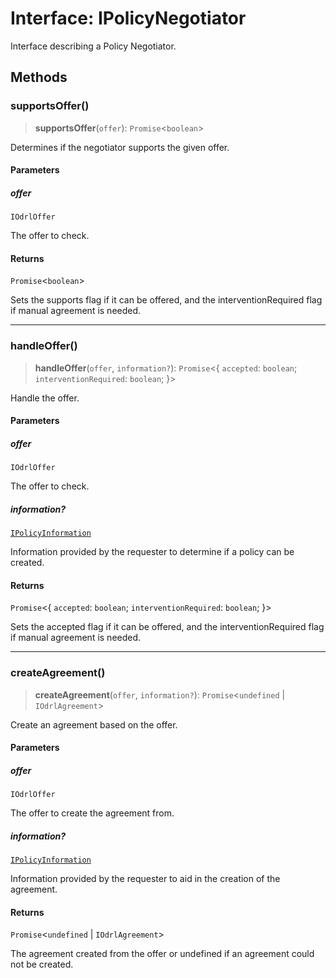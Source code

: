 # Interface: IPolicyNegotiator

Interface describing a Policy Negotiator.

## Methods

### supportsOffer()

> **supportsOffer**(`offer`): `Promise`\<`boolean`\>

Determines if the negotiator supports the given offer.

#### Parameters

##### offer

`IOdrlOffer`

The offer to check.

#### Returns

`Promise`\<`boolean`\>

Sets the supports flag if it can be offered, and the interventionRequired flag if manual agreement is needed.

***

### handleOffer()

> **handleOffer**(`offer`, `information?`): `Promise`\<\{ `accepted`: `boolean`; `interventionRequired`: `boolean`; \}\>

Handle the offer.

#### Parameters

##### offer

`IOdrlOffer`

The offer to check.

##### information?

[`IPolicyInformation`](IPolicyInformation.md)

Information provided by the requester to determine if a policy can be created.

#### Returns

`Promise`\<\{ `accepted`: `boolean`; `interventionRequired`: `boolean`; \}\>

Sets the accepted flag if it can be offered, and the interventionRequired flag if manual agreement is needed.

***

### createAgreement()

> **createAgreement**(`offer`, `information?`): `Promise`\<`undefined` \| `IOdrlAgreement`\>

Create an agreement based on the offer.

#### Parameters

##### offer

`IOdrlOffer`

The offer to create the agreement from.

##### information?

[`IPolicyInformation`](IPolicyInformation.md)

Information provided by the requester to aid in the creation of the agreement.

#### Returns

`Promise`\<`undefined` \| `IOdrlAgreement`\>

The agreement created from the offer or undefined if an agreement could not be created.
